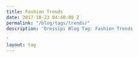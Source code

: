 ```yaml
---
title: Fashion Trends
date: 2017-10-23 04:40:00 Z
permalink: "/blog/tags/trends/"
description: 'Dressipi Blog Tag: Fashion Trends

'
layout: tag
---
```


